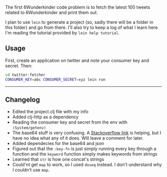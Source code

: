 The first 6Wunderkinder code problem is to fetch the latest 100 tweets
related to 6Wunderkinder and print them out.

I plan to use `lein` to generate a project (so, sadly there will be a
folder in this folder) and go from there. I'll also try to keep a log of
what I learn here. I'm reading the tutorial provided by `lein help
tutorial`.

## Usage

First, create an application on twitter and note your consumer key and
secret. Then:

```sh
cd twitter-fetcher
CONSUMER_KEY=abc CONSUMER_SECRET=xyz lein run
```

- - -

## Changelog

* Edited the project.clj file with my info
* Added clj-http as a dependency
* Reading the consumer key and secret from the env with
  `(System/getenv)`
* The base64 stuff is very confusing. A [Stackoverflow link][] is
  helping, but I have no idea what any of it does. Will leave a comment
  for later.
* Added dependecies for the base64 and json
* Figured out that the `:key-fn` is just simply running every key
  through a function and the `keyword` function simply makes keywords
  from strings
* Learned that `str` is how one concat's strings
* Could'nt get `map` to work, so I used `doseq` instead. I don't
  understand why I couldn't use `map`.

[Stackoverflow link]: http://stackoverflow.com/questions/11825444/clojure-base64-encoding
